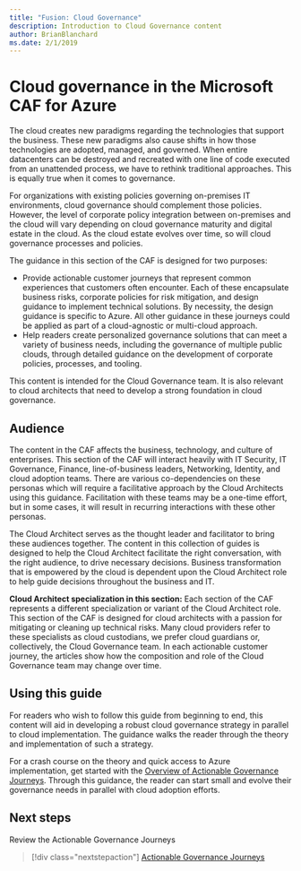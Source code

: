 ```yaml
---
title: "Fusion: Cloud Governance"
description: Introduction to Cloud Governance content
author: BrianBlanchard
ms.date: 2/1/2019
---
```


# Cloud governance in the Microsoft CAF for Azure

The cloud creates new paradigms regarding the technologies that support the business. These new paradigms also cause shifts in how those technologies are adopted, managed, and governed. When entire datacenters can be destroyed and recreated with one line of code executed from an unattended process, we have to rethink traditional approaches. This is equally true when it comes to governance.

For organizations with existing policies governing on-premises IT environments, cloud governance should complement those policies. However, the level of corporate policy integration between on-premises and the cloud will vary depending on cloud governance maturity and digital estate in the cloud. As the cloud estate evolves over time, so will cloud governance processes and policies.

The guidance in this section of the CAF is designed for two purposes:

* Provide actionable customer journeys that represent common experiences that customers often encounter. Each of these encapsulate business risks, corporate policies for risk mitigation, and design guidance to implement technical solutions. By necessity, the design guidance is specific to Azure. All other guidance in these journeys could be applied as part of a cloud-agnostic or multi-cloud approach.
* Help readers create personalized governance solutions that can meet a variety of business needs, including the governance of multiple public clouds, through detailed guidance on the development of corporate policies, processes, and tooling.

This content is intended for the Cloud Governance team. It is also relevant to cloud architects that need to develop a strong foundation in cloud governance.

## Audience

The content in the CAF affects the business, technology, and culture of enterprises. This section of the CAF will interact heavily with IT Security, IT Governance, Finance, line-of-business leaders, Networking, Identity, and cloud adoption teams. There are various co-dependencies on these personas which will require a facilitative approach by the Cloud Architects using this guidance. Facilitation with these teams may be a one-time effort, but in some cases, it will result in recurring interactions with these other personas.

The Cloud Architect serves as the thought leader and facilitator to bring these audiences together. The content in this collection of guides is designed to help the Cloud Architect facilitate the right conversation, with the right audience, to drive necessary decisions. Business transformation that is empowered by the cloud is dependent upon the Cloud Architect role to help guide decisions throughout the business and IT.

**Cloud Architect specialization in this section:** Each section of the CAF represents a different specialization or variant of the Cloud Architect role. This section of the CAF is designed for cloud architects with a passion for mitigating or cleaning up technical risks. Many cloud providers refer to these specialists as cloud custodians, we prefer cloud guardians or, collectively, the Cloud Governance team. In each actionable customer journey, the articles show how the composition and role of the Cloud Governance team may change over time.

## Using this guide

For readers who wish to follow this guide from beginning to end, this content will aid in developing a robust cloud governance strategy in parallel to cloud implementation. The guidance walks the reader through the theory and implementation of such a strategy.

For a crash course on the theory and quick access to Azure implementation, get started with the [Overview of Actionable Governance Journeys](./journeys/overview.md). Through this guidance, the reader can start small and evolve their governance needs in parallel with cloud adoption efforts.

## Next steps

Review the Actionable Governance Journeys

> [!div class="nextstepaction"]
> [Actionable Governance Journeys](./journeys/overview.md)
